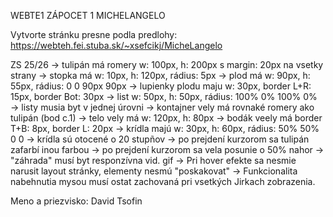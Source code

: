 WEBTE1
ZÁPOCET 1
MICHELANGELO

Vytvorte stránku presne podla predlohy:
https://webteh.fei.stuba.sk/~xsefcikj/MicheLangelo

ZS 25/26
→ tulipán má romery w: 100px, h: 200px s margin: 20px na vsetky strany
→ stopka má w: 10px, h: 120px, rádius: 5px → plod má w: 90px, h: 55px, rádius: 0 0 90px 90px → lupienky plodu maju w: 30px, border L+R: 15px, border Bot:
30px
→ list w: 50px, h: 50px, rádius: 100% 0% 100% 0% → listy musia byt v jednej úrovni
→ kontajner vely má rovnaké romery ako tulipán (bod c.1)
→ telo vely má w: 120px, h: 80px
→ bodák veely má border T+B: 8px, border L: 20px → krídla majú w: 30px, h: 60px, rádius: 50% 50% 0 0 → krídla sú otocené o 20 stupñov
→ po prejdení kurzorom sa tulipán zafarbí inou farbou → po prejdení kurzorom sa vela posunie o 50% nahor
→ "záhrada" musí byt responzívna vid. gif
→ Pri hover efekte sa nesmie narusit layout stránky, elementy nesmú
"poskakovat"
→ Funkcionalita nabehnutia mysou musí ostat zachovaná pri vsetkých
Jirkach zobrazenia.

Meno a priezvisko: David Tsofin
